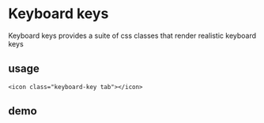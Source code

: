 # Keyboard keys

Keyboard keys provides a suite of css classes that render realistic keyboard keys

## usage
```
<icon class="keyboard-key tab"></icon>
```

## demo
